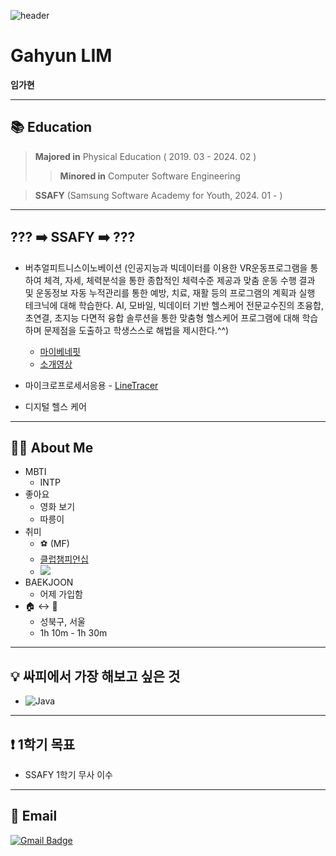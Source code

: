 ![header](https://capsule-render.vercel.app/api?type=waving&color=auto&height=200&section=header&text=(๑•̌.•̑๑)ˀ̣ˀ̣و✧&20render&fontsize=20)

# Gahyun LIM
__임가현__
___

## 📚 Education 
>__Majored in__ Physical Education ( 2019. 03 - 2024. 02 )
>>__Minored in__ Computer Software Engineering

> __SSAFY__ (Samsung Software Academy for Youth, 2024. 01 - )
___


## ??? ➡️ SSAFY ➡️ ???
- 버추얼피트니스이노베이션 (인공지능과 빅데이터를 이용한 VR운동프로그램을 통하여 체격, 자세, 체력분석을 통한 종합적인 체력수준 제공과 맞춤 운동 수행 결과 및 운동정보 자동 누적관리를 통한 예방, 치료, 재활 등의 프로그램의 계획과 실행 테크닉에 대해 학습한다.
AI, 모바일, 빅데이터 기반 헬스케어 전문교수진의 초융합, 초연결, 초지능 다면적 융합 솔루션을 통한 맞춤형 헬스케어 프로그램에 대해 학습하며 문제점을 도출하고 학생스스로 해법을 제시한다.^^) 
  - [마이베네핏](https://www.mybenefit.co.kr/)
  - [소개영상](https://www.youtube.com/watch?v=p3PvP6Cfc5M)

- 마이크로프로세서응용 - [LineTracer](https://www.youtube.com/shorts/ZjqrfY6Kgn0) 

- 디지털 헬스 케어
___


## 🧍‍♂️ About Me
- MBTI
  - INTP
- 좋아요
  - 영화 보기
  - 따릉이
- 취미
  - ⚽ (MF)
  - [클럽챔피언십](https://www.kusf.or.kr/club/club_post_view.html?seq=1074&page=8&e_code=3&p_code=2)
  - <a href="https://www.instagram.com/p/CQLw9uPlqan/?igsh=MTJscHVncDZsc3lhcw=="><img src="https://img.shields.io/badge/Instagram-E4405F?style=flat-square&logo=Instagram&logoColor=white"/></a>
- BAEKJOON
  - 어제 가입함 
- 🏠 ↔️ 🏢
  - 성북구, 서울
  - 1h 10m - 1h 30m
___

## 💡 싸피에서 가장 해보고 싶은 것
- ![Java](https://img.shields.io/badge/java-%23ED8B00.svg?style=for-the-badge&logo=openjdk&logoColor=white)
___

## ❗ 1학기 목표
-  SSAFY 1학기 무사 이수
___

## 📧 Email
[![Gmail Badge](https://img.shields.io/badge/Gmail-D14836?style=flat&logo=Gmail&logoColor=white)](mailto:p1ayer.one.potter@gmail.com)